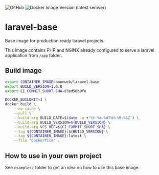 ![GitHub](https://img.shields.io/github/license/BoonWeb/laravel-base?style=plastic)
![Docker Image Version (latest semver)](https://img.shields.io/docker/v/boonweb/laravel-base?style=plastic)
# laravel-base

Base image for production ready laravel projects.

This image contains PHP and NGINX already configured to serve a laravel application from `/app` folder.

## Build image

```bash
export CONTAINER_IMAGE=boonweb/laravel-base
export BUILD_VERSION=1.0.0
export CI_COMMIT_SHORT_SHA=d3ed58b0fe

DOCKER_BUILDKIT=1 \
docker build \
    --no-cache \
    --pull \
    --build-arg BUILD_DATE=$(date -u +'%Y-%m-%dT%H:%M:%SZ') \
    --build-arg BUILD_VERSION=${BUILD_VERSION} \
    --build-arg VCS_REF=${CI_COMMIT_SHORT_SHA} \
    --tag ${CONTAINER_IMAGE}:${BUILD_VERSION} \
    --tag ${CONTAINER_IMAGE}:latest \
    --file "Dockerfile" .
```

## How to use in your own project

See `examples/` folder to get an idea on how to use this base image.

